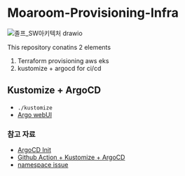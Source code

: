# Moaroom-Provisioning-Infra

![졸프_SW아키텍처 drawio](https://github.com/MoaRoom/Moaroom-Provisioning-Infra/assets/68985625/26c06f7c-d8f7-4f62-92f5-e79d197c2661)


This repository conatins 2 elements

1. Terraform provisioning aws eks
2. kustomize + argocd for ci/cd

## Kustomize + ArgoCD

- `./kustomize`
- [Argo webUI](https://moaroom-infra.duckdns.org:30999)

### 참고 자료

- [ArgoCD Init](https://wlsdn3004.tistory.com/37)
- [Github Action + Kustomize + ArgoCD](https://mrdevops.medium.com/github-action-kustomize-argocd-94e5abfcf6bd)
- [namespace issue](https://github.com/argoproj/argo-cd/issues/3181)
